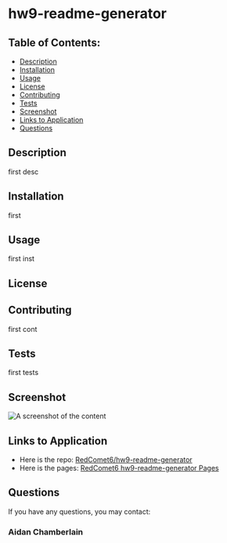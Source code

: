 # hw9-readme-generator

## Table of Contents:
* [Description](./README.md#description)
* [Installation](./README.md#installation)
* [Usage](./README.md#usage)
* [License](./README.md#license)
* [Contributing](./README.md#contributing)
* [Tests](./README.md#tests)
* [Screenshot](./README.md#screenshot)
* [Links to Application](./README.md#links-to-application)
* [Questions](./README.md#questions)
    
## Description
first desc

## Installation
first

## Usage
first inst

## License
    
## Contributing
first cont

## Tests
first tests

## Screenshot
    
![A screenshot of the content](SCREENSHOTLOC)
    
## Links to Application
    
-   Here is the repo: [RedComet6/hw9-readme-generator](https://www.)
-   Here is the pages: [RedComet6 hw9-readme-generator Pages](https://www.)
    
## Questions
If you have any questions, you may contact:

### Aidan Chamberlain